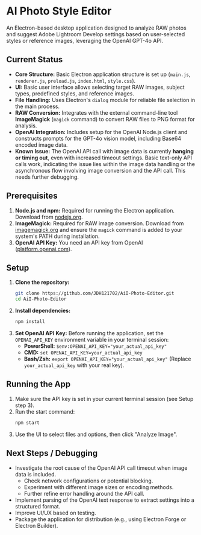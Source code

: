 # AI Photo Style Editor

An Electron-based desktop application designed to analyze RAW photos and suggest Adobe Lightroom Develop settings based on user-selected styles or reference images, leveraging the OpenAI GPT-4o API.

## Current Status

*   **Core Structure:** Basic Electron application structure is set up (`main.js`, `renderer.js`, `preload.js`, `index.html`, `style.css`).
*   **UI:** Basic user interface allows selecting target RAW images, subject types, predefined styles, and reference images.
*   **File Handling:** Uses Electron's `dialog` module for reliable file selection in the main process.
*   **RAW Conversion:** Integrates with the external command-line tool **ImageMagick** (`magick` command) to convert RAW files to PNG format for analysis.
*   **OpenAI Integration:** Includes setup for the OpenAI Node.js client and constructs prompts for the GPT-4o vision model, including Base64 encoded image data.
*   **Known Issue:** The OpenAI API call with image data is currently **hanging or timing out**, even with increased timeout settings. Basic text-only API calls work, indicating the issue lies within the image data handling or the asynchronous flow involving image conversion and the API call. This needs further debugging.

## Prerequisites

1.  **Node.js and npm:** Required for running the Electron application. Download from [nodejs.org](https://nodejs.org/).
2.  **ImageMagick:** Required for RAW image conversion. Download from [imagemagick.org](https://imagemagick.org/) and ensure the `magick` command is added to your system's PATH during installation.
3.  **OpenAI API Key:** You need an API key from OpenAI ([platform.openai.com](https://platform.openai.com/)).

## Setup

1.  **Clone the repository:**
    ```bash
    git clone https://github.com/JDH121702/AiI-Photo-Editor.git
    cd AiI-Photo-Editor
    ```
2.  **Install dependencies:**
    ```bash
    npm install
    ```
3.  **Set OpenAI API Key:** Before running the application, set the `OPENAI_API_KEY` environment variable in your terminal session:
    *   **PowerShell:** `$env:OPENAI_API_KEY="your_actual_api_key"`
    *   **CMD:** `set OPENAI_API_KEY=your_actual_api_key`
    *   **Bash/Zsh:** `export OPENAI_API_KEY="your_actual_api_key"`
    (Replace `your_actual_api_key` with your real key).

## Running the App

1.  Make sure the API key is set in your current terminal session (see Setup step 3).
2.  Run the start command:
    ```bash
    npm start
    ```
3.  Use the UI to select files and options, then click "Analyze Image".

## Next Steps / Debugging

*   Investigate the root cause of the OpenAI API call timeout when image data is included.
    *   Check network configurations or potential blocking.
    *   Experiment with different image sizes or encoding methods.
    *   Further refine error handling around the API call.
*   Implement parsing of the OpenAI text response to extract settings into a structured format.
*   Improve UI/UX based on testing.
*   Package the application for distribution (e.g., using Electron Forge or Electron Builder).